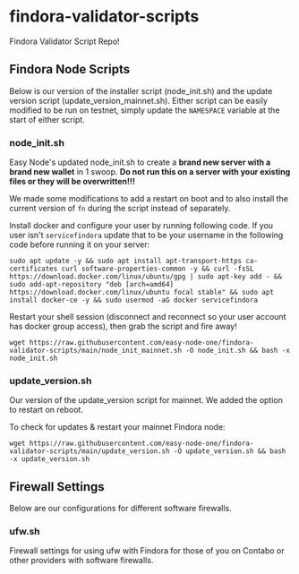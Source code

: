 # findora-validator-scripts
Findora Validator Script Repo!

## Findora Node Scripts
Below is our version of the installer script (node_init.sh) and the update version script (update_version_mainnet.sh). Either script can be easily modified to be run on testnet, simply update the `NAMESPACE` variable at the start of either script.  

### node_init.sh
Easy Node's updated node_init.sh to create a **brand new server with a brand new wallet** in 1 swoop. **Do not run this on a server with your existing files or they will be overwritten!!!**  

We made some modifications to add a restart on boot and to also install the current version of `fn` during the script instead of separately.  

Install docker and configure your user by running following code. If you user isn't `servicefindora` update that to be your username in the following code before running it on your server:
```text
sudo apt update -y && sudo apt install apt-transport-https ca-certificates curl software-properties-common -y && curl -fsSL https://download.docker.com/linux/ubuntu/gpg | sudo apt-key add - && sudo add-apt-repository "deb [arch=amd64] https://download.docker.com/linux/ubuntu focal stable" && sudo apt install docker-ce -y && sudo usermod -aG docker servicefindora
```

Restart your shell session (disconnect and reconnect so your user account has docker group access), then grab the script and fire away!
```text
wget https://raw.githubusercontent.com/easy-node-one/findora-validator-scripts/main/node_init_mainnet.sh -O node_init.sh && bash -x node_init.sh
```

### update_version.sh
Our version of the update_version script for mainnet. We added the option to restart on reboot.  

To check for updates & restart your mainnet Findora node:
```text
wget https://raw.githubusercontent.com/easy-node-one/findora-validator-scripts/main/update_version.sh -O update_version.sh && bash -x update_version.sh
```

## Firewall Settings
Below are our configurations for different software firewalls.  

### ufw.sh
Firewall settings for using ufw with Findora for those of you on Contabo or other providers with software firewalls.